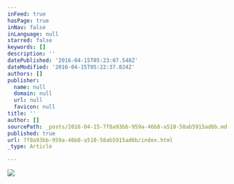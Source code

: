 ```yaml
---
inFeed: true
hasPage: true
inNav: false
inLanguage: null
starred: false
keywords: []
description: ''
datePublished: '2016-04-15T05:23:07.548Z'
dateModified: '2016-04-15T05:22:37.824Z'
authors: []
publisher:
  name: null
  domain: null
  url: null
  favicon: null
title: ''
author: []
sourcePath: _posts/2016-04-15-7f8a93bb-959a-46b8-a510-58ab5915ad6b.md
published: true
url: 7f8a93bb-959a-46b8-a510-58ab5915ad6b/index.html
_type: Article

---
```

![](https://the-grid-user-content.s3-us-west-2.amazonaws.com/4ce280dd-efe9-4bcd-8648-df82a046f2e6.jpg)